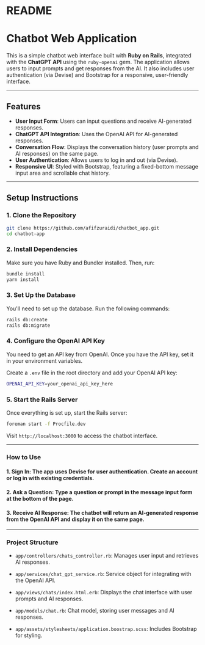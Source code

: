 # README

# Chatbot Web Application

This is a simple chatbot web interface built with **Ruby on Rails**, integrated with the **ChatGPT API** using the `ruby-openai` gem. The application allows users to input prompts and get responses from the AI. It also includes user authentication (via Devise) and Bootstrap for a responsive, user-friendly interface.

---

## Features

- **User Input Form**: Users can input questions and receive AI-generated responses.
- **ChatGPT API Integration**: Uses the OpenAI API for AI-generated responses.
- **Conversation Flow**: Displays the conversation history (user prompts and AI responses) on the same page.
- **User Authentication**: Allows users to log in and out (via Devise).
- **Responsive UI**: Styled with Bootstrap, featuring a fixed-bottom message input area and scrollable chat history.

---

## Setup Instructions

### 1. Clone the Repository

```bash
git clone https://github.com/afifzuraidi/chatbot_app.git
cd chatbot-app
```

### 2. Install Dependencies

Make sure you have Ruby and Bundler installed. Then, run:


```bash
bundle install
yarn install
```
### 3. Set Up the Database

You'll need to set up the database. Run the following commands:


```bash
rails db:create
rails db:migrate
```
### 4. Configure the OpenAI API Key

You need to get an API key from OpenAI. Once you have the API key, set it in your environment variables.

Create a `.env` file in the root directory and add your OpenAI API key:

```bash
OPENAI_API_KEY=your_openai_api_key_here
```
### 5. Start the Rails Server

Once everything is set up, start the Rails server:

```bash
foreman start -f Procfile.dev
```

Visit `http://localhost:3000` to access the chatbot interface.

---

### How to Use

#### 1. **Sign In**: The app uses Devise for user authentication. Create an account or log in with existing credentials.

#### 2. **Ask a Question**: Type a question or prompt in the message input form at the bottom of the page.

#### 3. **Receive AI Response**: The chatbot will return an AI-generated response from the OpenAI API and display it on the same page.

---

### Project Structure

- `app/controllers/chats_controller.rb`: Manages user input and retrieves AI responses.

- `app/services/chat_gpt_service.rb`: Service object for integrating with the OpenAI API.

- `app/views/chats/index.html.erb`: Displays the chat interface with user prompts and AI responses.

- `app/models/chat.rb`: Chat model, storing user messages and AI responses.

- `app/assets/stylesheets/application.boostrap.scss`: Includes Bootstrap for styling.

